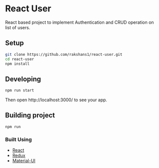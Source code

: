 React User
========================================

React based project to implement Authentication and CRUD operation on list of users.


## Setup

```bash
git clone https://github.com/rakshans1/react-user.git
cd react-user
npm install
```

## Developing

```bash
npm run start
```

Then open http://localhost:3000/ to see your app.

## Building project

```bash
npm run
```

### Built Using

- [React](https://reactjs.org)
- [Redux](https://redux.js.org)
- [Material-UI](https://material-ui.com/)